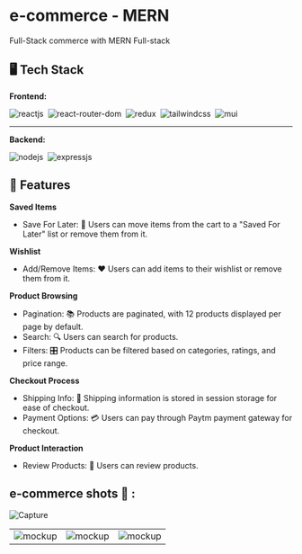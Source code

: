 # e-commerce - MERN
Full-Stack commerce with MERN Full-stack

## 🖥️ Tech Stack
**Frontend:**

![reactjs](https://img.shields.io/badge/React-20232A?style=for-the-badge&logo=react&logoColor=61DAFB)&nbsp;
![react-router-dom](https://img.shields.io/badge/React_Router-CA4245?style=for-the-badge&logo=react-router&logoColor=white)&nbsp;
![redux](https://img.shields.io/badge/Redux-593D88?style=for-the-badge&logo=redux&logoColor=white)&nbsp;
![tailwindcss](https://img.shields.io/badge/Tailwind_CSS-38B2AC?style=for-the-badge&logo=tailwind-css&logoColor=white)&nbsp;
![mui](https://img.shields.io/badge/Material--UI-0081CB?style=for-the-badge&logo=material-ui&logoColor=white)&nbsp;
****
**Backend:**

![nodejs](https://img.shields.io/badge/Node.js-43853D?style=for-the-badge&logo=node.js&logoColor=white)&nbsp;
![expressjs](https://img.shields.io/badge/Express.js-000000?style=for-the-badge&logo=express&logoColor=white)&nbsp;

## 🚀 Features

**Saved Items**
- Save For Later: 💾 Users can move items from the cart to a "Saved For Later" list or remove them from it.
  
**Wishlist**
- Add/Remove Items: ❤️ Users can add items to their wishlist or remove them from it.
  
**Product Browsing**
- Pagination: 📚 Products are paginated, with 12 products displayed per page by default.
- Search: 🔍 Users can search for products.
- Filters: 🎛️ Products can be filtered based on categories, ratings, and price range.
  
**Checkout Process**
- Shipping Info: 🚚 Shipping information is stored in session storage for ease of checkout.
- Payment Options: 💳 Users can pay through Paytm payment gateway for checkout.
  
**Product Interaction**
- Review Products: 🌟 Users can review products.

## e-commerce shots   🙈 :
![Capture](../React-commerce/src/assets/images/shots/search.png)

<table>
  <tr>
    <td><img src="[../React-commerce/src/assets/images/shots/cat.png](https://github.com/Mostafa-Rawash/React-commerce/blob/main/src/assets/images/shots/cat.png?raw=true)" alt="mockup" /></td>
    <td><img src="[../React-commerce/src/assets/images/shots/products.png](https://github.com/Mostafa-Rawash/React-commerce/blob/main/src/assets/images/shots/products.png?raw=true)" alt="mockup" /></td>
    <td><img src="[../React-commerce/src/assets/images/shots/customers.png](https://github.com/Mostafa-Rawash/React-commerce/blob/main/src/assets/images/shots/customers.png?raw=true)" alt="mockup" /></td>
  </tr>
  <tr>
</table>

